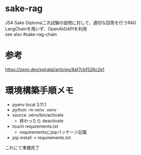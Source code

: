 # sake-rag 
JSA Sake Diploma二次試験の設問に対して、適切な回答を行うRAG  
LangChainを用いず、OpenAIのAPIを利用  
see also #sake-rag-chain  

# 参考
https://zenn.dev/spiralai/articles/8af7cbf526c2e1  

# 環境構築手順メモ
- pyenv local 3.11.1
- python -m venv .venv
- source .venv/bin/activate
  - 終わったら deactivate
- touch requirements.txt
  - requirementsにpipパッケージ記載
- pip install -r requirements.txt
  
これにて準備完了
